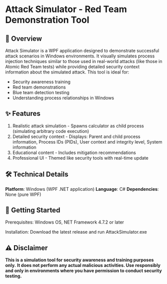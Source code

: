 # Attack Simulator - Red Team Demonstration Tool
## 📌 Overview
Attack Simulator is a WPF application designed to demonstrate successful attack scenarios in Windows environments. It visually simulates process injection techniques similar to those used in real-world attacks (like those in Atomic Red Team tests) while providing detailed security context information about the simulated attack.
This tool is ideal for:
* Security awareness training
* Red team demonstrations
* Blue team detection testing
* Understanding process relationships in Windows
## ✨ Features
1. Realistic attack simulation - Spawns calculator as child process (simulating arbitrary code execution)
2. Detailed security context - Displays: Parent and child process information, Process IDs (PIDs), User context and integrity level, System information
3. Educational content - Includes mitigation recommendations
4. Professional UI - Themed like security tools with real-time update
## 🛠️ Technical Details
**Platform**: Windows (WPF .NET application)
**Language**: C#
**Dependencies**: None (pure WPF)
## 🚀 Getting Started
Prerequisites: Windows OS, NET Framework 4.7.2 or later

Installation: Download the latest release and run AttackSimulator.exe
## ⚠️ Disclaimer
**This is a simulation tool for security awareness and training purposes only.**
**It does not perform any actual malicious activities. Use responsibly and only in environments where you have permission to conduct security testing.**
